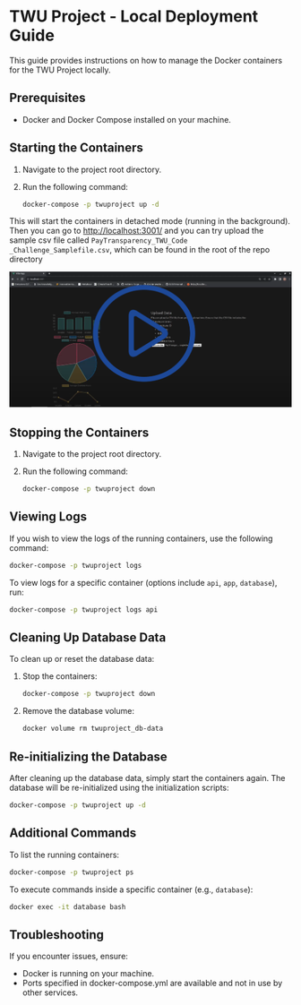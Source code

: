 # TWU Project - Local Deployment Guide

This guide provides instructions on how to manage the Docker containers for the TWU Project locally.

## Prerequisites

- Docker and Docker Compose installed on your machine.

## Starting the Containers

1. Navigate to the project root directory.
2. Run the following command:

   ```bash
   docker-compose -p twuproject up -d
   ``` 
This will start the containers in detached mode (running in the background).
Then you can go to [http://localhost:3001/](http://localhost:3001/) and you can try upload the sample csv file called `PayTransparency_TWU_Code _Challenge_Samplefile.csv`, which can be found in the root of the repo directory

[![YouTube Video](video_pic.png)](https://www.youtube.com/watch?v=X8H4MhiQa4Y)


## Stopping the Containers

1. Navigate to the project root directory.
2. Run the following command:

   ```bash
   docker-compose -p twuproject down
   ```  
## Viewing Logs
If you wish to view the logs of the running containers, use the following command:

   ```bash
   docker-compose -p twuproject logs
   ``` 
To view logs for a specific container (options include `api`, `app`, `database`), run:

   ```bash
   docker-compose -p twuproject logs api
   ``` 

## Cleaning Up Database Data
To clean up or reset the database data:
1. Stop the containers:
   ```bash
   docker-compose -p twuproject down
   ``` 
2. Remove the database volume:
   ```bash
   docker volume rm twuproject_db-data
   ```

## Re-initializing the Database
After cleaning up the database data, simply start the containers again. The database will be re-initialized using the initialization scripts:
   ```bash
   docker-compose -p twuproject up -d
   ```

## Additional Commands
To list the running containers:
   ```bash
   docker-compose -p twuproject ps
   ```
To execute commands inside a specific container (e.g., `database`):
   ```bash
   docker exec -it database bash
   ```

## Troubleshooting
If you encounter issues, ensure:

- Docker is running on your machine.
- Ports specified in docker-compose.yml are available and not in use by other services.